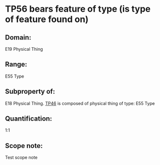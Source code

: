 # TP56 bears feature of type (is type of feature found on)

## Domain:

E19 Physical Thing

## Range:

E55 Type

## Subproperty of:

E18 Physical Thing. [TP46](#tp46) is composed of physical thing of type: E55 Type

## Quantification:

1:1

## Scope note:

Test scope note
